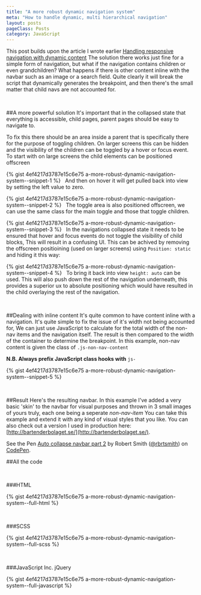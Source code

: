 ```yaml
---
title: "A more robust dynamic navigation system"
meta: "How to handle dynamic, multi hierarchical navigation"
layout: posts
pageClass: Posts
category: JavaScript
---
```


This post builds upon the article I wrote earlier
 [Handling responsive navigation with dynamic content](http://rbrtsmith.com/2014/12/handling-responsive-navigation/)
The solution there works just fine for a simple form of navigation, but what
if the navigation contains children or even grandchildren? What happens if there is
other content inline with the navbar such as an image or a search field. Quite clearly
it will break the script that dynamically generates the breakpoint, and then there's
the small matter that child navs are not accounted for.

&nbsp;

##A more powerful solution
It's important that in the collapsed state that everything is accessible,
child pages, parent pages should be easy to navigate to.

To fix this there should be an area inside a parent that is specifically there for 
the purpose of toggling children.  On larger screens this can be hidden and the visibility
of the children can be toggled by a hover or focus event.
To start with on large screens the child elements can be positioned offscreen

{% gist 4ef4217d3787e15c6e75 a-more-robust-dynamic-navigation-system--snippet-1 %}
&nbsp;
And then on hover it will get pulled back into view by setting the left value to zero.

{% gist 4ef4217d3787e15c6e75 a-more-robust-dynamic-navigation-system--snippet-2 %}
&nbsp;
The toggle area is also positioned offscreen, we can use the same class for the main toggle and those
that toggle children.

{% gist 4ef4217d3787e15c6e75 a-more-robust-dynamic-navigation-system--snippet-3 %}
&nbsp;
In the navigations collapsed state it needs to be ensured that hover and focus events do not toggle the visibility of child blocks,
This will result in a confusing UI.  This can be achived by removing the offscreen positioining (used on larger screens) using `Position: static`
and hiding it this way:

{% gist 4ef4217d3787e15c6e75 a-more-robust-dynamic-navigation-system--snippet-4 %}
&nbsp;
To bring it back into view `height: auto` can be used. This will also push down the rest of the navigation underneath, this provides
a superior ux to absolute positioning which would have resulted in the child overlaying the rest of the navigation.

&nbsp;

##Dealing with inline content
It's quite common to have content inline with a navigation.  It's quite simple to fix the issue of it's width not being accounted for,
We can just use JavaScript to calculate for the total width of the non-nav items and the navigation itself.  The result is then compared
to the width of the container to determine the breakpoint.  In this example, non-nav content is given the class of `.js-non-nav-content`

__N.B. Always prefix JavaScript class hooks with__ `js-`

{% gist 4ef4217d3787e15c6e75 a-more-robust-dynamic-navigation-system--snippet-5 %}

&nbsp;

##Result
Here's the resulting navbar.  In this example I've added a very basic 'skin' to the navbar for visual purposes
and thrown in 3 small images of yours truly, each one being a seperate *non-nav-item* You can take this example
and extend it with any kind of visual styles that you like.  You can also check out a version I used in production
here: [http://bartenderbolaget.se/](http://bartenderbolaget.se/).

<p data-height="550" data-theme-id="10596" data-slug-hash="ZYWrxp" data-default-tab="result" data-user="rbrtsmith" class='codepen'>See the Pen <a href='http://codepen.io/rbrtsmith/pen/ZYWrxp/'>Auto collapse navbar part 2</a> by Robert Smith (<a href='http://codepen.io/rbrtsmith'>@rbrtsmith</a>) on <a href='http://codepen.io'>CodePen</a>.</p>
<script async src="//assets.codepen.io/assets/embed/ei.js"></script>


##All the code

&nbsp;

###HTML

{% gist 4ef4217d3787e15c6e75 a-more-robust-dynamic-navigation-system--full-html %}

&nbsp;

###SCSS

{% gist 4ef4217d3787e15c6e75 a-more-robust-dynamic-navigation-system--full-scss %}

&nbsp;

###JavaScript Inc. jQuery

{% gist 4ef4217d3787e15c6e75 a-more-robust-dynamic-navigation-system--full-javascript %}

